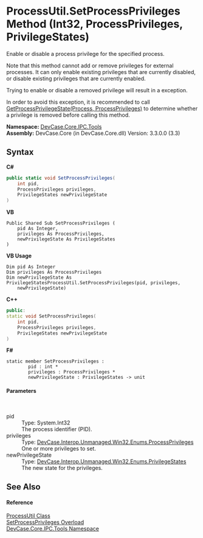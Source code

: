 # ProcessUtil.SetProcessPrivileges Method (Int32, ProcessPrivileges, PrivilegeStates)
 

Enable or disable a process privilege for the specified process. 

 Note that this method cannot add or remove privileges for external processes. It can only enable existing privileges that are currently disabled, or disable existing privileges that are currently enabled. 

 Trying to enable or disable a removed privilege will result in a exception. 

 In order to avoid this exception, it is recommended to call <a href="M_DevCase_Core_IPC_Tools_ProcessUtil_GetProcessPrivilegeState">GetProcessPrivilegeState(Process, ProcessPrivileges)</a> to determine whether a privilege is removed before calling this method.

**Namespace:**&nbsp;<a href="N_DevCase_Core_IPC_Tools">DevCase.Core.IPC.Tools</a><br />**Assembly:**&nbsp;DevCase.Core (in DevCase.Core.dll) Version: 3.3.0.0 (3.3)

## Syntax

**C#**<br />
``` C#
public static void SetProcessPrivileges(
	int pid,
	ProcessPrivileges privileges,
	PrivilegeStates newPrivilegeState
)
```

**VB**<br />
``` VB
Public Shared Sub SetProcessPrivileges ( 
	pid As Integer,
	privileges As ProcessPrivileges,
	newPrivilegeState As PrivilegeStates
)
```

**VB Usage**<br />
``` VB Usage
Dim pid As Integer
Dim privileges As ProcessPrivileges
Dim newPrivilegeState As PrivilegeStatesProcessUtil.SetProcessPrivileges(pid, privileges, 
	newPrivilegeState)
```

**C++**<br />
``` C++
public:
static void SetProcessPrivileges(
	int pid, 
	ProcessPrivileges privileges, 
	PrivilegeStates newPrivilegeState
)
```

**F#**<br />
``` F#
static member SetProcessPrivileges : 
        pid : int * 
        privileges : ProcessPrivileges * 
        newPrivilegeState : PrivilegeStates -> unit 

```


#### Parameters
&nbsp;<dl><dt>pid</dt><dd>Type: System.Int32<br />The process identifier (PID).</dd><dt>privileges</dt><dd>Type: <a href="T_DevCase_Interop_Unmanaged_Win32_Enums_ProcessPrivileges">DevCase.Interop.Unmanaged.Win32.Enums.ProcessPrivileges</a><br />One or more privileges to set.</dd><dt>newPrivilegeState</dt><dd>Type: <a href="T_DevCase_Interop_Unmanaged_Win32_Enums_PrivilegeStates">DevCase.Interop.Unmanaged.Win32.Enums.PrivilegeStates</a><br />The new state for the privileges.</dd></dl>

## See Also


#### Reference
<a href="T_DevCase_Core_IPC_Tools_ProcessUtil">ProcessUtil Class</a><br /><a href="Overload_DevCase_Core_IPC_Tools_ProcessUtil_SetProcessPrivileges">SetProcessPrivileges Overload</a><br /><a href="N_DevCase_Core_IPC_Tools">DevCase.Core.IPC.Tools Namespace</a><br />
